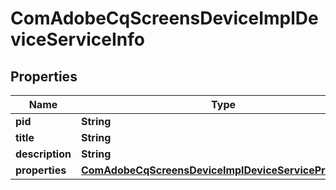 

# ComAdobeCqScreensDeviceImplDeviceServiceInfo

## Properties

Name | Type | Description | Notes
------------ | ------------- | ------------- | -------------
**pid** | **String** |  |  [optional]
**title** | **String** |  |  [optional]
**description** | **String** |  |  [optional]
**properties** | [**ComAdobeCqScreensDeviceImplDeviceServiceProperties**](ComAdobeCqScreensDeviceImplDeviceServiceProperties.md) |  |  [optional]



